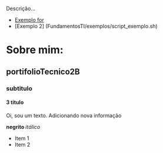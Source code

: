 
Descrição...

* [Exemplo for](FundamentosTI/teste/seq_val_int.sh) 
* [Exemplo 2] (FundamentosTI/exemplos/script_exemplo.sh)

# Sobre mim: 

## portifolioTecnico2B
### subtitulo
#### 3 titulo

Oi, sou um texto.
Adicionando nova informação

<b> negrito </b> <i> itálico </i>

* Item 1
* Item 2
